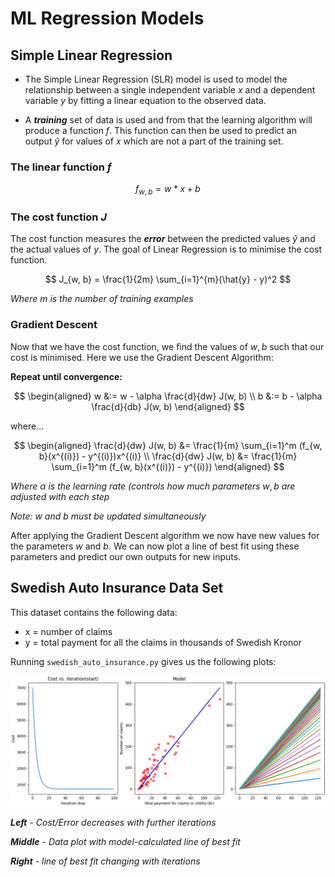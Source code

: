 # ML Regression Models

## Simple Linear Regression

- The Simple Linear Regression (SLR) model is used to model the relationship between a single independent variable $x$ and a dependent variable $y$ by fitting a linear equation to the observed data.

- A ***training*** set of data is used and from that the learning algorithm will produce a function $f$. This function can then be used to predict an output $\hat{y}$ for values of $x$ which are not a part of the training set.


### The linear function $f$

$$ f_{w, b} = w*x + b $$

### The cost function $J$

The cost function measures the ***error*** between the predicted values $\hat{y}$ and the actual values of $y$. The goal of Linear Regression is to minimise the cost function.

$$ J_{w, b} = \frac{1}{2m} \sum_{i=1}^{m}(\hat{y} - y)^2  $$

*Where* $m$ *is the number of training examples*

### Gradient Descent

Now that we have the cost function, we find the values of $w, b$ such that our cost is minimised. Here we use the Gradient Descent Algorithm:

**Repeat until convergence:**

$$
\begin{aligned}
w &:= w - \alpha \frac{d}{dw} J(w, b) \\
b &:= b - \alpha \frac{d}{db} J(w, b)
\end{aligned}
$$

where...

$$
\begin{aligned}
\frac{d}{dw} J(w, b) &= \frac{1}{m} \sum_{i=1}^m (f_{w, b}(x^{(i)}) - y^{(i)})x^{(i)} \\
\frac{d}{dw} J(w, b) &= \frac{1}{m} \sum_{i=1}^m (f_{w, b}(x^{(i)}) - y^{(i)})
\end{aligned}
$$


*Where* $\alpha$ *is the learning rate (controls how much parameters* $w,b$ *are adjusted with each step*

*Note:* $w$ *and* $b$ *must be updated simultaneously*

After applying the Gradient Descent algorithm we now have new values for the parameters $w$ and $b$. We can now plot a line of best fit using these parameters and predict our own outputs for new inputs.

## Swedish Auto Insurance Data Set

This dataset contains the following data:
- x = number of claims
- y = total payment for all the claims in thousands of Swedish Kronor

Running `swedish_auto_insurance.py` gives us the following plots:

![Ouput Plot Image](images/output_plot_1.png)

***Left** - Cost/Error decreases with further iterations*

***Middle** - Data plot with model-calculated line of best fit*

***Right** - line of best fit changing with iterations*

